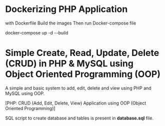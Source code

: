 
# Dockerizing PHP Application 

with Dockerfile Build the images
Then run Docker-compose file

docker-compose up -d --build

Simple Create, Read, Update, Delete (CRUD) in PHP & MySQL using Object Oriented Programming (OOP)
========



A simple and basic system to add, edit, delete and view using PHP and MySQL using OOP.

[PHP: CRUD (Add, Edit, Delete, View) Application using OOP (Object Oriented Programming)]

SQL script to create database and tables is present in **database.sql** file.

